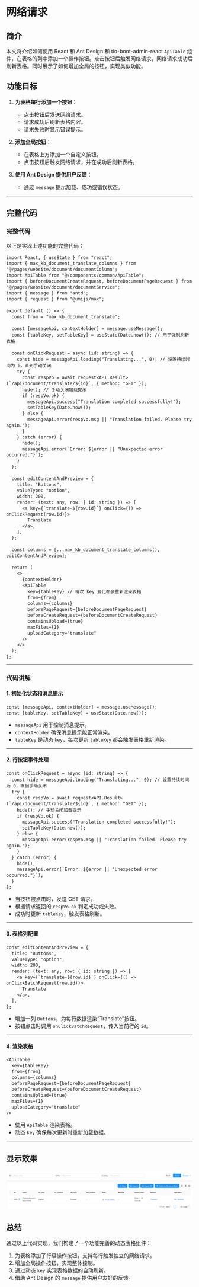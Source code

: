 # 网络请求

## **简介**

本文将介绍如何使用 React 和 Ant Design 和 tio-boot-admin-react `ApiTable` 组件，在表格的列中添加一个操作按钮。点击按钮后触发网络请求，网络请求成功后刷新表格。同时展示了如何增加全局的按钮，实现类似功能。

## **功能目标**

1. **为表格每行添加一个按钮**：

   - 点击按钮后发送网络请求。
   - 请求成功后刷新表格内容。
   - 请求失败时显示错误提示。

2. **添加全局按钮**：

   - 在表格上方添加一个自定义按钮。
   - 点击按钮后触发网络请求，并在成功后刷新表格。

3. **使用 Ant Design 提供用户反馈**：
   - 通过 `message` 提示加载、成功或错误状态。

---

## **完整代码**

### **完整代码**

以下是实现上述功能的完整代码：

```tsx
import React, { useState } from "react";
import { max_kb_document_translate_columns } from "@/pages/website/document/documentColumn";
import ApiTable from "@/components/common/ApiTable";
import { beforeDocumentCreateRequest, beforeDocumentPageRequest } from "@/pages/website/document/documentService";
import { message } from "antd";
import { request } from "@umijs/max";

export default () => {
  const from = "max_kb_document_translate";

  const [messageApi, contextHolder] = message.useMessage();
  const [tableKey, setTableKey] = useState(Date.now()); // 用于强制刷新表格

  const onClickRequest = async (id: string) => {
    const hide = messageApi.loading("Translating...", 0); // 设置持续时间为 0，直到手动关闭
    try {
      const respVo = await request<API.Result>(`/api/document/translate/${id}`, { method: "GET" });
      hide(); // 手动关闭加载提示
      if (respVo.ok) {
        messageApi.success("Translation completed successfully!");
        setTableKey(Date.now());
      } else {
        messageApi.error(respVo.msg || "Translation failed. Please try again.");
      }
    } catch (error) {
      hide();
      messageApi.error(`Error: ${error || "Unexpected error occurred."}`);
    }
  };

  const editContentAndPreview = {
    title: "Buttons",
    valueType: "option",
    width: 200,
    render: (text: any, row: { id: string }) => [
      <a key={`translate-${row.id}`} onClick={() => onClickRequest(row.id)}>
        Translate
      </a>,
    ],
  };

  const columns = [...max_kb_document_translate_columns(), editContentAndPreview];

  return (
    <>
      {contextHolder}
      <ApiTable
        key={tableKey} // 每次 key 变化都会重新渲染表格
        from={from}
        columns={columns}
        beforePageRequest={beforeDocumentPageRequest}
        beforeCreateRequest={beforeDocumentCreateRequest}
        containsUpload={true}
        maxFiles={1}
        uploadCategory="translate"
      />
    </>
  );
};
```

---

### **代码讲解**

#### **1. 初始化状态和消息提示**

```tsx
const [messageApi, contextHolder] = message.useMessage();
const [tableKey, setTableKey] = useState(Date.now());
```

- `messageApi` 用于控制消息提示。
- `contextHolder` 确保消息提示能正常渲染。
- `tableKey` 是动态 `key`，每次更新 `tableKey` 都会触发表格重新渲染。

---

#### **2. 行按钮事件处理**

```tsx
const onClickRequest = async (id: string) => {
  const hide = messageApi.loading("Translating...", 0); // 设置持续时间为 0，直到手动关闭
  try {
    const respVo = await request<API.Result>(`/api/document/translate/${id}`, { method: "GET" });
    hide(); // 手动关闭加载提示
    if (respVo.ok) {
      messageApi.success("Translation completed successfully!");
      setTableKey(Date.now());
    } else {
      messageApi.error(respVo.msg || "Translation failed. Please try again.");
    }
  } catch (error) {
    hide();
    messageApi.error(`Error: ${error || "Unexpected error occurred."}`);
  }
};
```

- 当按钮被点击时，发送 GET 请求。
- 根据请求返回的 `respVo.ok` 判定成功或失败。
- 成功时更新 `tableKey`，触发表格刷新。

---

#### **3. 表格列配置**

```tsx
const editContentAndPreview = {
  title: "Buttons",
  valueType: "option",
  width: 200,
  render: (text: any, row: { id: string }) => [
    <a key={`translate-${row.id}`} onClick={() => onClickBatchRequest(row.id)}>
      Translate
    </a>,
  ],
};
```

- 增加一列 `Buttons`，为每行数据渲染“Translate”按钮。
- 按钮点击时调用 `onClickBatchRequest`，传入当前行的 `id`。

---

#### **4. 渲染表格**

```tsx
<ApiTable
  key={tableKey}
  from={from}
  columns={columns}
  beforePageRequest={beforeDocumentPageRequest}
  beforeCreateRequest={beforeDocumentCreateRequest}
  containsUpload={true}
  maxFiles={1}
  uploadCategory="translate"
/>
```

- 使用 `ApiTable` 渲染表格。
- 动态 `key` 确保每次更新时重新加载数据。

---

## 显示效果

![Alt text](image-3.png)

## **总结**

通过以上代码实现，我们构建了一个功能完善的动态表格组件：

1. 为表格添加了行级操作按钮，支持每行触发独立的网络请求。
2. 增加全局操作按钮，实现整体控制。
3. 通过动态 `key` 实现表格数据的自动刷新。
4. 借助 Ant Design 的 `message` 提供用户友好的反馈。
